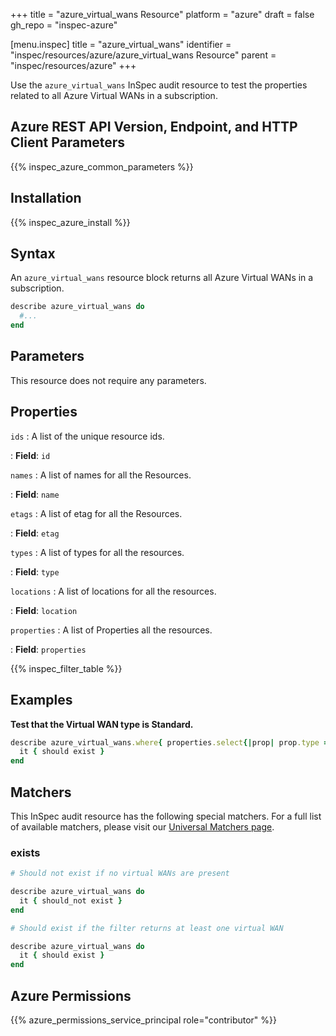+++
title = "azure_virtual_wans Resource"
platform = "azure"
draft = false
gh_repo = "inspec-azure"

[menu.inspec]
title = "azure_virtual_wans"
identifier = "inspec/resources/azure/azure_virtual_wans Resource"
parent = "inspec/resources/azure"
+++

Use the `azure_virtual_wans` InSpec audit resource to test the properties related to all Azure Virtual WANs in a subscription.

## Azure REST API Version, Endpoint, and HTTP Client Parameters

{{% inspec_azure_common_parameters %}}

## Installation

{{% inspec_azure_install %}}

## Syntax

An `azure_virtual_wans` resource block returns all Azure Virtual WANs in a subscription.

```ruby
describe azure_virtual_wans do
  #...
end
```

## Parameters

This resource does not require any parameters.

## Properties

`ids`
: A list of the unique resource ids.

: **Field**: `id`

`names`
: A list of names for all the Resources.

: **Field**: `name`

`etags`
: A list of etag for all the Resources.

: **Field**: `etag`

`types`
: A list of types for all the resources.

: **Field**: `type`

`locations`
: A list of locations for all the resources.

: **Field**: `location`

`properties`
: A list of Properties all the resources.

: **Field**: `properties`

{{% inspec_filter_table %}}

## Examples

**Test that the Virtual WAN type is Standard.**

```ruby
describe azure_virtual_wans.where{ properties.select{|prop| prop.type == 'Standard' } } do
  it { should exist }
end
```

## Matchers

This InSpec audit resource has the following special matchers. For a full list of available matchers, please visit our [Universal Matchers page](https://www.inspec.io/docs/reference/matchers/).

### exists

```ruby
# Should not exist if no virtual WANs are present

describe azure_virtual_wans do
  it { should_not exist }
end

# Should exist if the filter returns at least one virtual WAN

describe azure_virtual_wans do
  it { should exist }
end
```

## Azure Permissions

{{% azure_permissions_service_principal role="contributor" %}}

